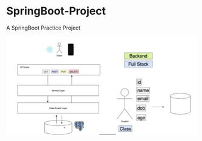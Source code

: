 # SpringBoot-Project

A SpringBoot Practice Project

![image-20231024111839182](images/image-20231024111839182.png)
